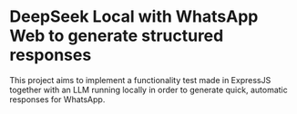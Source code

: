 # DeepSeek Local with WhatsApp Web to generate structured responses

This project aims to implement a functionality test made in ExpressJS together with an LLM running locally in order to generate quick, automatic responses for WhatsApp.

